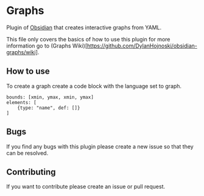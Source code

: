 # Graphs 

Plugin of [Obsidian](https://obsidian.md/) that creates interactive graphs from YAML.

This file only covers the basics of how to use this plugin for more information go to (Graphs Wiki)[https://github.com/DylanHojnoski/obsidian-graphs/wiki].

## How to use 

To create a graph create a code block with the language set to graph.

```graph
bounds: [xmin, ymax, xmin, ymax]
elements: [
	{type: "name", def: []}
]
```

## Bugs

If you find any bugs with this plugin please create a new issue so that they can be resolved.

##  Contributing

If you want to contribute please create an issue or pull request.

